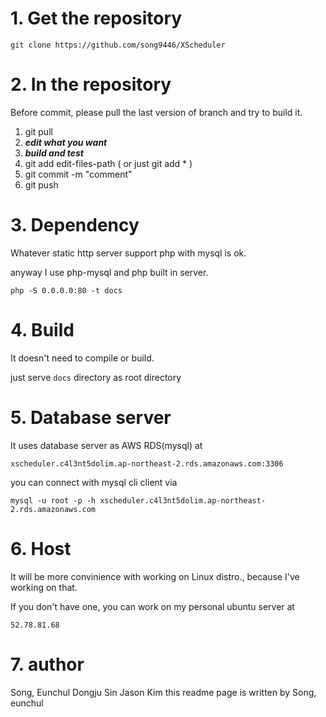 # 1. Get the repository
`git clone https://github.com/song9446/XScheduler`

# 2. In the repository
Before commit, please pull the last version of branch and try to build it.
1) git pull
2) ***edit what you want***
3) ***build and test***
4) git add edit-files-path  ( or just git add * )
5) git commit -m "comment"
6) git push

# 3. Dependency
Whatever static http server support php with mysql is ok.

anyway I use php-mysql and php built in server.

`php -S 0.0.0.0:80 -t docs`

# 4. Build
It doesn't need to compile or build.

just serve `docs` directory as root directory

# 5. Database server
It uses database server as AWS RDS(mysql) at 

`xscheduler.c4l3nt5dolim.ap-northeast-2.rds.amazonaws.com:3306`

you can connect with mysql cli client via

`mysql -u root -p -h xscheduler.c4l3nt5dolim.ap-northeast-2.rds.amazonaws.com`

# 6. Host
It will be more convinience with working on Linux distro., because I've working on that.

If you don't have one, you can work on my personal ubuntu server at

`52.78.81.68`

# 7. author
Song, Eunchul
Dongju Sin
Jason Kim
this readme page is written by Song, eunchul
